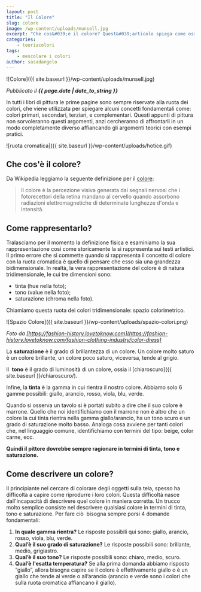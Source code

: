 ```yaml
---
layout: post
title: "Il Colore"
slug: colore
image: /wp-content/uploads/munsell.jpg
excerpt: "Che cos&#039;è il colore? Quest&#039;articolo spiega come osservare un colore e descriverlo, il primo passo per mescolare i colori."
categories:
    - teoriacolori
tags:
    - mescolare i colori
author: sasadangelo
---
```


![Colore]({{ site.baseurl }}/wp-content/uploads/munsell.jpg)

_Pubblicato il **{{ page.date | date_to_string }}**_

In tutti i libri di pittura le prime pagine sono sempre riservate alla ruota dei colori, che viene utilizzata per spiegare alcuni concetti fondamentali come: colori primari, secondari, terziari, e complementari. Questi appunti di pittura non sorvoleranno questi argomenti, anzi cercheranno di affrontarli in un modo completamente diverso affiancando gli argomenti teorici con esempi pratici.

![ruota cromatica]({{ site.baseurl }}/wp-content/uploads/hotice.gif)

## Che cos'è il colore?

Da Wikipedia leggiamo la seguente definizione per il [colore](https://it.wikipedia.org/wiki/Colore):

> Il colore è la percezione visiva generata dai segnali nervosi che i fotorecettori della retina mandano al cervello quando assorbono radiazioni elettromagnetiche di determinate lunghezze d'onda e intensità.

## Come rappresentarlo?

Tralasciamo per il momento la definizione fisica e esaminiamo la sua rappresentazione così come storicamente la si rappresenta sui testi artistici. Il primo errore che si commette quando si rappresenta il concetto di colore con la ruota cromatica è quello di pensare che esso sia una grandezza bidimensionale. In realtà, la vera rappresentazione del colore è di natura tridimensionale, le cui tre dimensioni sono:

- tinta (hue nella foto);
- tono (value nella foto);
- saturazione (chroma nella foto).

Chiamiamo questa ruota dei colori tridimensionale: spazio colorimetrico.

![Spazio Colore]({{ site.baseurl }}/wp-content/uploads/spazio-colori.png)

_Foto da [https://fashion-history.lovetoknow.com](https://fashion-history.lovetoknow.com/fashion-clothing-industry/color-dress)_

La **saturazione** è il grado di brillantezza di un colore. Un colore molto saturo è un colore brillante, un colore poco saturo, viceversa, tende al grigio.

Il  **tono** è il grado di luminosità di un colore, ossia il [chiaroscuro]({{ site.baseurl }}/chiaroscuro/).

Infine, la **tinta** è la gamma in cui rientra il nostro colore. Abbiamo solo 6 gamme possibili: giallo, arancio, rosso, viola, blu, verde.

Quando si osserva un tavolo si è portati subito a dire che il suo colore è marrone. Quello che noi identifichiamo con il marrone non è altro che un colore la cui tinta rientra nella gamma giallo/arancio, ha un tono scuro e un grado di saturazione molto basso. Analoga cosa avviene per tanti colori che, nel linguaggio comune, identifichiamo con termini del tipo: beige, color carne, ecc.

**Quindi il pittore dovrebbe sempre ragionare in termini di tinta, tono e saturazione.**

## Come descrivere un colore?

Il principiante nel cercare di colorare degli oggetti sulla tela, spesso ha difficoltà a capire come riprodurre i loro colori. Questa difficoltà nasce dall'incapacità di descrivere quel colore in maniera corretta. Un trucco molto semplice consiste nel descrivere qualsiasi colore in termini di tinta, tono e saturazione. Per fare ciò  bisogna sempre porsi 4 domande fondamentali:

1. **In quale gamma rientra?** Le risposte possibili qui sono: giallo, arancio, rosso, viola, blu, verde.
2. **Qual’è il suo grado di saturazione?** Le risposte possibili sono: brillante, medio, grigiastro.
3. **Qual’è il suo tono?** Le risposte possibili sono: chiaro, medio, scuro.
4. **Qual’è l'esatta temperatura?** Se alla prima domanda abbiamo risposto “giallo”, allora bisogna capire se il colore è effettivamente giallo o è un giallo che tende al verde o all’arancio (arancio e verde sono i colori che sulla ruota cromatica affiancano il giallo).
